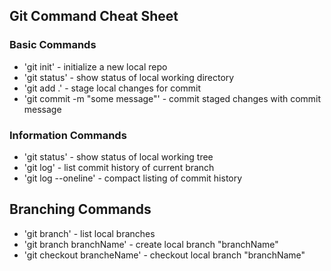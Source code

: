 ## Git Command Cheat Sheet


### Basic Commands

* 'git init' - initialize a new local repo
* 'git status' - show status of local working directory
* 'git add .' - stage local changes for commit
* 'git commit -m "some message"' - commit staged changes with commit message



### Information Commands

* 'git status' - show status of local working tree
* 'git log' - list commit history of current branch
* 'git log --oneline' - compact listing of commit history

## Branching Commands

* 'git branch' - list local branches
* 'git branch branchName' - create local branch "branchName"
* 'git checkout brancheName' - checkout local branch "branchName"
